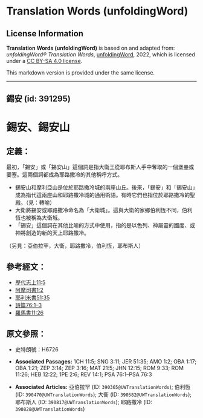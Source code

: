 # Translation Words (unfoldingWord)

## License Information

**Translation Words (unfoldingWord)** is based on and adapted from: _unfoldingWord® Translation Words_, [unfoldingWord](https://unfoldingword.org/utw), 2022, which is licensed under a [CC BY-SA 4.0 license](https://creativecommons.org/licenses/by-sa/4.0/legalcode.en).

This markdown version is provided under the same license.



--------------------------------

## 錫安 (id: 391295)

錫安、錫安山
======

定義：
---

最初，「錫安」或「錫安山」這個詞是指大衛王從耶布斯人手中奪取的一個堡壘或要塞。這兩個詞都成為耶路撒冷的其他稱呼方式。

* 錫安山和摩利亞山是位於耶路撒冷城的兩座山丘。後來，「錫安」和「錫安山」成為指代這兩座山和耶路撒冷城的通用術語。有時它們也指位於耶路撒冷的聖殿。（見：轉喻）
* 大衛將錫安或耶路撒冷命名為「大衛城」。這與大衛的家鄉伯利恆不同，伯利恆也被稱為大衛城。
* 「錫安」這個詞在其他比喻的方式中使用，指的是以色列、神屬靈的國度、或神將創造的新的天上耶路撒冷。

（另見：亞伯拉罕，大衛，耶路撒冷，伯利恆，耶布斯人）

參考經文：
-----

* [歷代志上11:5](https://ref.ly/1Chr11:5)
* [阿摩司書1:2](https://ref.ly/Amos1:2)
* [耶利米書51:35](https://ref.ly/Jer51:35)
* [詩篇76:1–3](https://ref.ly/Ps76:1-Ps76:3)
* [羅馬書11:26](https://ref.ly/Rom11:26)

原文參照：
-----

* 史特朗號：H6726

* **Associated Passages:** 1CH 11:5; SNG 3:11; JER 51:35; AMO 1:2; OBA 1:17; OBA 1:21; ZEP 3:14; ZEP 3:16; MAT 21:5; JHN 12:15; ROM 9:33; ROM 11:26; HEB 12:22; 1PE 2:6; REV 14:1; PSA 76:1–PSA 76:3
* **Associated Articles:** 亞伯拉罕 (ID: `390365@UWTranslationWords`); 伯利恆 (ID: `390470@UWTranslationWords`); 大衛 (ID: `390582@UWTranslationWords`); 耶布斯人 (ID: `390817@UWTranslationWords`); 耶路撒冷 (ID: `390828@UWTranslationWords`)

